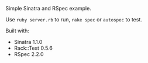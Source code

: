 Simple Sinatra and RSpec example.

Use `ruby server.rb` to run, `rake spec` or `autospec` to test.

Built with: 

* Sinatra 1.1.0
* Rack::Test 0.5.6
* RSpec 2.2.0
